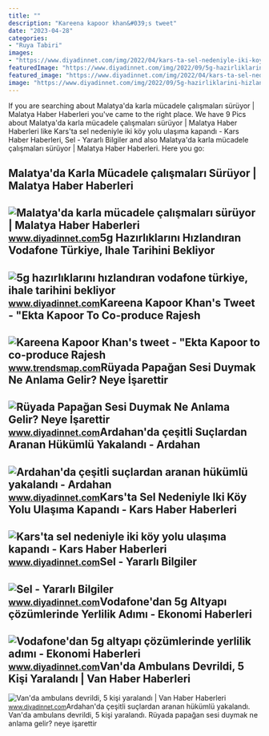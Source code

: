 ```yaml
---
title: ""
description: "Kareena kapoor khan&#039;s tweet"
date: "2023-04-28"
categories:
- "Ruya Tabiri"
images:
- "https://www.diyadinnet.com/img/2022/04/kars-ta-sel-nedeniyle-iki-koy-yolu-ulasima-kapandi.jpg"
featuredImage: "https://www.diyadinnet.com/img/2022/09/5g-hazirliklarini-hizlandiran-vodafone-turkiye-ihale-tarihini-bekliyor.jpg"
featured_image: "https://www.diyadinnet.com/img/2022/04/kars-ta-sel-nedeniyle-iki-koy-yolu-ulasima-kapandi.jpg"
image: "https://www.diyadinnet.com/img/2022/09/5g-hazirliklarini-hizlandiran-vodafone-turkiye-ihale-tarihini-bekliyor.jpg"
---
```


If you are searching about Malatya'da karla mücadele çalışmaları sürüyor | Malatya Haber Haberleri you've came to the right place. We have 9 Pics about Malatya'da karla mücadele çalışmaları sürüyor | Malatya Haber Haberleri like Kars'ta sel nedeniyle iki köy yolu ulaşıma kapandı - Kars Haber Haberleri, Sel - Yararlı Bilgiler and also Malatya'da karla mücadele çalışmaları sürüyor | Malatya Haber Haberleri. Here you go:

Malatya'da Karla Mücadele çalışmaları Sürüyor | Malatya Haber Haberleri
-----------------------------------------------------------------------

 ![Malatya'da karla mücadele çalışmaları sürüyor | Malatya Haber Haberleri](https://www.diyadinnet.com/img/2022/01/malatya-da-karla-mucadele-calismalari-suruyor.jpg) <small>www.diyadinnet.com</small>5g Hazırlıklarını Hızlandıran Vodafone Türkiye, Ihale Tarihini Bekliyor
-----------------------------------------------------------------------

 ![5g hazırlıklarını hızlandıran vodafone türkiye, ihale tarihini bekliyor](https://www.diyadinnet.com/img/2022/09/5g-hazirliklarini-hizlandiran-vodafone-turkiye-ihale-tarihini-bekliyor.jpg) <small>www.diyadinnet.com</small>Kareena Kapoor Khan's Tweet - "Ekta Kapoor To Co-produce Rajesh
---------------------------------------------------------------

 ![Kareena Kapoor Khan's tweet - "Ekta Kapoor to co-produce Rajesh](https://pbs.twimg.com/media/Fcyada8X0AANSFu.jpg) <small>www.trendsmap.com</small>Rüyada Papağan Sesi Duymak Ne Anlama Gelir? Neye İşarettir
----------------------------------------------------------

 ![Rüyada Papağan Sesi Duymak Ne Anlama Gelir? Neye İşarettir](https://www.diyadinnet.com/resim/hayvanlar/kuslar/papagan0.jpg) <small>www.diyadinnet.com</small>Ardahan'da çeşitli Suçlardan Aranan Hükümlü Yakalandı - Ardahan
---------------------------------------------------------------

 ![Ardahan'da çeşitli suçlardan aranan hükümlü yakalandı - Ardahan](https://www.diyadinnet.com/bigimages/haber/2022/02/70909.jpg) <small>www.diyadinnet.com</small>Kars'ta Sel Nedeniyle Iki Köy Yolu Ulaşıma Kapandı - Kars Haber Haberleri
-------------------------------------------------------------------------

 ![Kars'ta sel nedeniyle iki köy yolu ulaşıma kapandı - Kars Haber Haberleri](https://www.diyadinnet.com/img/2022/04/kars-ta-sel-nedeniyle-iki-koy-yolu-ulasima-kapandi.jpg) <small>www.diyadinnet.com</small>Sel - Yararlı Bilgiler
----------------------

 ![Sel - Yararlı Bilgiler](http://www.diyadinnet.com/images/2008/07/sel.jpg) <small>www.diyadinnet.com</small>Vodafone'dan 5g Altyapı çözümlerinde Yerlilik Adımı - Ekonomi Haberleri
-----------------------------------------------------------------------

 ![Vodafone'dan 5g altyapı çözümlerinde yerlilik adımı - Ekonomi Haberleri](https://www.diyadinnet.com/img/2022/11/vodafone-dan-5g-altyapi-cozumlerinde-yerlilik-adimi.jpg) <small>www.diyadinnet.com</small>Van'da Ambulans Devrildi, 5 Kişi Yaralandı | Van Haber Haberleri
----------------------------------------------------------------

 ![Van'da ambulans devrildi, 5 kişi yaralandı | Van Haber Haberleri](https://www.diyadinnet.com/img/2022/01/van-da-ambulans-devrildi-5-kisi-yaralandi.jpg) <small>www.diyadinnet.com</small>Ardahan'da çeşitli suçlardan aranan hükümlü yakalandı. Van'da ambulans devrildi, 5 kişi yaralandı. Rüyada papağan sesi duymak ne anlama gelir? neye i̇şarettir

